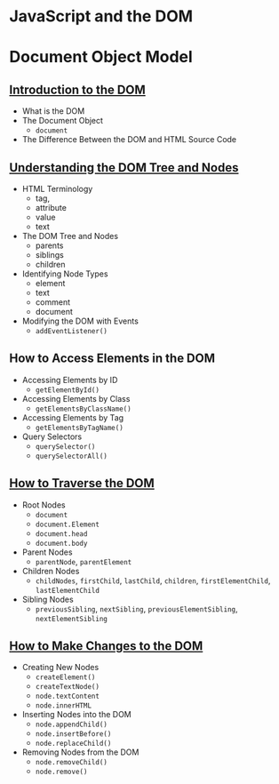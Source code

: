 # JavaScript and the DOM

# Document Object Model

## [Introduction to the DOM](https://www.digitalocean.com/community/tutorials/how-to-traverse-the-dom)

- What is the DOM
- The Document Object
    - `document`
- The Difference Between the DOM and HTML Source Code

## [Understanding the DOM Tree and Nodes](https://www.digitalocean.com/community/tutorials/understanding-the-dom-tree-and-nodes)

- HTML Terminology 
    - tag, 
    - attribute 
    - value 
    - text
- The DOM Tree and Nodes 
    - parents
    - siblings
    - children
- Identifying Node Types 
    - element
    - text
    - comment
    - document
- Modifying the DOM with Events 
    - `addEventListener()`


## How to Access Elements in the DOM

- Accessing Elements by ID
    - `getElementById()`
- Accessing Elements by Class
    - `getElementsByClassName()`
- Accessing Elements by Tag
    - `getElementsByTagName()`
- Query Selectors
    - `querySelector()`
    - `querySelectorAll()`

## [How to Traverse the DOM](https://www.digitalocean.com/community/tutorials/how-to-traverse-the-dom)

- Root Nodes
    - `document`
    - `document.Element` 
    - `document.head` 
    - `document.body`
- Parent Nodes
    - `parentNode`, `parentElement`
- Children Nodes
    - `childNodes`, `firstChild`, `lastChild`, `children`, `firstElementChild`, `lastElementChild`
- Sibling Nodes
    - `previousSibling`, `nextSibling`, `previousElementSibling`, `nextElementSibling`

## [How to Make Changes to the DOM](https://www.digitalocean.com/community/tutorials/how-to-make-changes-to-the-dom)

- Creating New Nodes
    - `createElement()`
    - `createTextNode()`
    - `node.textContent`
    - `node.innerHTML`
- Inserting Nodes into the DOM
    - `node.appendChild()`
    - `node.insertBefore()`
    - `node.replaceChild()`
- Removing Nodes from the DOM
    - `node.removeChild()`
    - `node.remove()`
    
